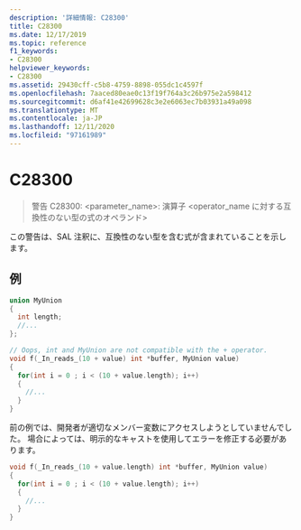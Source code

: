 ```yaml
---
description: '詳細情報: C28300'
title: C28300
ms.date: 12/17/2019
ms.topic: reference
f1_keywords:
- C28300
helpviewer_keywords:
- C28300
ms.assetid: 29430cff-c5b8-4759-8898-055dc1c4597f
ms.openlocfilehash: 7aaced80eae0c13f19f764a3c26b975e2a598412
ms.sourcegitcommit: d6af41e42699628c3e2e6063ec7b03931a49a098
ms.translationtype: MT
ms.contentlocale: ja-JP
ms.lasthandoff: 12/11/2020
ms.locfileid: "97161989"
---
```

# <a name="c28300"></a>C28300

> 警告 C28300: <parameter_name>: 演算子 <operator_name に対する互換性のない型の式のオペランド>

この警告は、SAL 注釈に、互換性のない型を含む式が含まれていることを示します。

## <a name="example"></a>例

```cpp
union MyUnion
{
  int length;
  //...
};

// Oops, int and MyUnion are not compatible with the + operator.
void f(_In_reads_(10 + value) int *buffer, MyUnion value)
{
  for(int i = 0 ; i < (10 + value.length); i++)
  {
    //...
  }
}
```

前の例では、開発者が適切なメンバー変数にアクセスしようとしていませんでした。 場合によっては、明示的なキャストを使用してエラーを修正する必要があります。

```cpp
void f(_In_reads_(10 + value.length) int *buffer, MyUnion value)
{
  for(int i = 0 ; i < (10 + value.length); i++)
  {
    //...
  }
}
```
